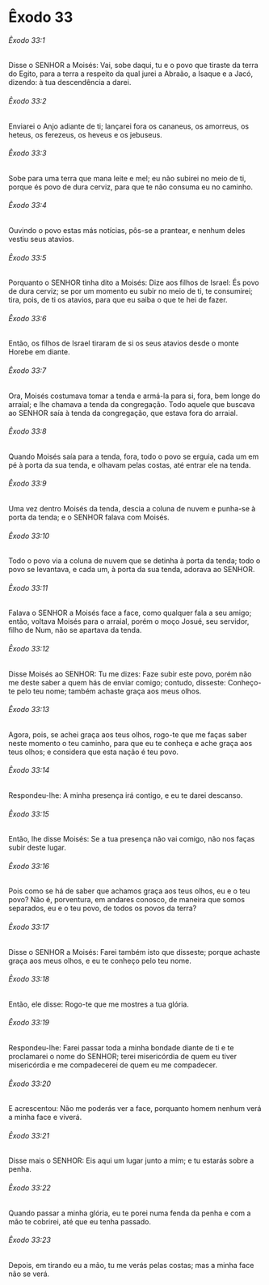 # Êxodo 33

###### Êxodo 33:1

Disse o SENHOR a Moisés: Vai, sobe daqui, tu e o povo que tiraste da terra do Egito, para a terra a respeito da qual jurei a Abraão, a Isaque e a Jacó, dizendo: à tua descendência a darei.

###### Êxodo 33:2

Enviarei o Anjo adiante de ti; lançarei fora os cananeus, os amorreus, os heteus, os ferezeus, os heveus e os jebuseus.

###### Êxodo 33:3

Sobe para uma terra que mana leite e mel; eu não subirei no meio de ti, porque és povo de dura cerviz, para que te não consuma eu no caminho.

###### Êxodo 33:4

Ouvindo o povo estas más notícias, pôs-se a prantear, e nenhum deles vestiu seus atavios.

###### Êxodo 33:5

Porquanto o SENHOR tinha dito a Moisés: Dize aos filhos de Israel: És povo de dura cerviz; se por um momento eu subir no meio de ti, te consumirei; tira, pois, de ti os atavios, para que eu saiba o que te hei de fazer.

###### Êxodo 33:6

Então, os filhos de Israel tiraram de si os seus atavios desde o monte Horebe em diante.

###### Êxodo 33:7

Ora, Moisés costumava tomar a tenda e armá-la para si, fora, bem longe do arraial; e lhe chamava a tenda da congregação. Todo aquele que buscava ao SENHOR saía à tenda da congregação, que estava fora do arraial.

###### Êxodo 33:8

Quando Moisés saía para a tenda, fora, todo o povo se erguia, cada um em pé à porta da sua tenda, e olhavam pelas costas, até entrar ele na tenda.

###### Êxodo 33:9

Uma vez dentro Moisés da tenda, descia a coluna de nuvem e punha-se à porta da tenda; e o SENHOR falava com Moisés.

###### Êxodo 33:10

Todo o povo via a coluna de nuvem que se detinha à porta da tenda; todo o povo se levantava, e cada um, à porta da sua tenda, adorava ao SENHOR.

###### Êxodo 33:11

Falava o SENHOR a Moisés face a face, como qualquer fala a seu amigo; então, voltava Moisés para o arraial, porém o moço Josué, seu servidor, filho de Num, não se apartava da tenda.

###### Êxodo 33:12

Disse Moisés ao SENHOR: Tu me dizes: Faze subir este povo, porém não me deste saber a quem hás de enviar comigo; contudo, disseste: Conheço-te pelo teu nome; também achaste graça aos meus olhos.

###### Êxodo 33:13

Agora, pois, se achei graça aos teus olhos, rogo-te que me faças saber neste momento o teu caminho, para que eu te conheça e ache graça aos teus olhos; e considera que esta nação é teu povo.

###### Êxodo 33:14

Respondeu-lhe: A minha presença irá contigo, e eu te darei descanso.

###### Êxodo 33:15

Então, lhe disse Moisés: Se a tua presença não vai comigo, não nos faças subir deste lugar.

###### Êxodo 33:16

Pois como se há de saber que achamos graça aos teus olhos, eu e o teu povo? Não é, porventura, em andares conosco, de maneira que somos separados, eu e o teu povo, de todos os povos da terra?

###### Êxodo 33:17

Disse o SENHOR a Moisés: Farei também isto que disseste; porque achaste graça aos meus olhos, e eu te conheço pelo teu nome.

###### Êxodo 33:18

Então, ele disse: Rogo-te que me mostres a tua glória.

###### Êxodo 33:19

Respondeu-lhe: Farei passar toda a minha bondade diante de ti e te proclamarei o nome do SENHOR; terei misericórdia de quem eu tiver misericórdia e me compadecerei de quem eu me compadecer.

###### Êxodo 33:20

E acrescentou: Não me poderás ver a face, porquanto homem nenhum verá a minha face e viverá.

###### Êxodo 33:21

Disse mais o SENHOR: Eis aqui um lugar junto a mim; e tu estarás sobre a penha.

###### Êxodo 33:22

Quando passar a minha glória, eu te porei numa fenda da penha e com a mão te cobrirei, até que eu tenha passado.

###### Êxodo 33:23

Depois, em tirando eu a mão, tu me verás pelas costas; mas a minha face não se verá.


